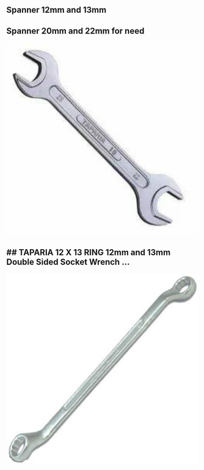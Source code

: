 

## Spanner 12mm and 13mm
## Spanner 20mm and 22mm for need


<!--[profile](./w.jpeg)-->
<img src="r2.jpeg" width="600"/>

## ## TAPARIA 12 X 13 RING 12mm and 13mm Double Sided Socket Wrench ...

<!--[profile](./w.jpg)-->
<img src="r1.jpeg" width="600"/>
